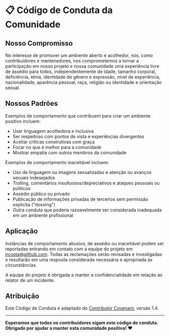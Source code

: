 # 📋 Código de Conduta da Comunidade

## Nosso Compromisso

No interesse de promover um ambiente aberto e acolhedor, nós, como contribuidores e mantenedores, nos comprometemos a tornar a participação em nosso projeto e nossa comunidade uma experiência livre de assédio para todos, independentemente de idade, tamanho corporal, deficiência, etnia, identidade de gênero e expressão, nível de experiência, nacionalidade, aparência pessoal, raça, religião ou identidade e orientação sexual.

## Nossos Padrões

Exemplos de comportamento que contribuem para criar um ambiente positivo incluem:

- Usar linguagem acolhedora e inclusiva
- Ser respeitoso com pontos de vista e experiências divergentes
- Aceitar críticas construtivas com graça
- Focar no que é melhor para a comunidade
- Mostrar empatia com outros membros da comunidade

Exemplos de comportamento inaceitável incluem:

- Uso de linguagem ou imagens sexualizadas e atenção ou avanços sexuais indesejados
- Trolling, comentários insultuosos/depreciativos e ataques pessoais ou políticos
- Assédio público ou privado
- Publicação de informações privadas de terceiros sem permissão explícita ("doxxing")
- Outra conduta que poderia razoavelmente ser considerada inadequada em um ambiente profissional

## Aplicação

Instâncias de comportamento abusivo, de assédio ou inaceitável podem ser reportadas entrando em contato com a equipe do projeto em jrcosta@github.com. Todas as reclamações serão revisadas e investigadas e resultarão em uma resposta considerada necessária e apropriada às circunstâncias.

A equipe do projeto é obrigada a manter a confidencialidade em relação ao relator de um incidente.

## Atribuição

Este Código de Conduta é adaptado do [Contributor Covenant](https://www.contributor-covenant.org), versão 1.4.

---

**Esperamos que todos os contribuidores sigam este código de conduta. Obrigado por ajudar a manter esta comunidade positiva!** ❤️
